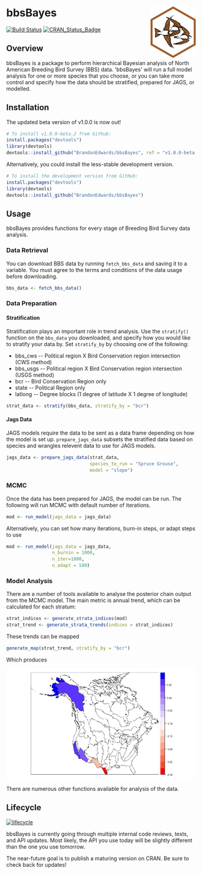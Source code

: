 # bbsBayes <img src="man/figures/logo.png" align="right" />

[![Build Status](https://travis-ci.org/BrandonEdwards/bbsBayes.svg?branch=master)](https://travis-ci.org/BrandonEdwards/bbsBayes)
[![CRAN\_Status\_Badge](http://www.r-pkg.org/badges/version/bbsBayes)](https://cran.r-project.org/package=bbsBayes)


## Overview
bbsBayes is a package to perform hierarchical Bayesian analysis of North American Breeding Bird Survey (BBS) data. 'bbsBayes' will run a full model analysis for one or more species that you choose, or you can take more control and specify how the data should be stratified, prepared for JAGS, or modelled. 

## Installation

The updated beta version of v1.0.0 is now out!
``` r
# To install v1.0.0-beta.2 from Github:
install.packages("devtools")
library(devtools)
devtools::install_github("BrandonEdwards/bbsBayes", ref = "v1.0.0-beta.2")
```

Alternatively, you could install the less-stable development version.
``` r
# To install the development version from GitHub:
install.packages("devtools")
library(devtools)
devtools::install_github("BrandonEdwards/bbsBayes")
```

## Usage

bbsBayes provides functions for every stage of Breeding Bird Survey data analysis.

### Data Retrieval 
You can download BBS data by running `fetch_bbs_data` and saving it to a variable. You must agree to the terms and conditions of the data usage before downloading.

``` r
bbs_data <- fetch_bbs_data()
```

### Data Preparation
#### Stratification
Stratification plays an important role in trend analysis. Use the `stratify()` function on the `bbs_data` you downloaded, and specify how you would like to stratify your data by. Set `stratify_by` by choosing one of the following:
* bbs_cws -- Political region X Bird Conservation region intersection (CWS method)
* bbs_usgs -- Political region X Bird Conservation region intersection (USGS method)
* bcr -- Bird Conservation Region only
* state -- Political Region only
* latlong -- Degree blocks (1 degree of latitude X 1 degree of longitude)

``` r
strat_data <- stratify(bbs_data, stratify_by = "bcr")
```

#### Jags Data
JAGS models require the data to be sent as a data frame depending on how the model is set up. `prepare_jags_data` subsets the stratified data based on species and wrangles relevent data to use for JAGS models.

``` r
jags_data <- prepare_jags_data(strat_data, 
                               species_to_run = "Spruce Grouse", 
                               model = "slope")
```

### MCMC
Once the data has been prepared for JAGS, the model can be run. The following will run MCMC with default number of iterations.

``` r
mod <- run_model(jags_data = jags_data)
```

Alternatively, you can set how many iterations, burn-in steps, or adapt steps to use
``` r
mod <- run_model(jags_data = jags_data,
                 n_burnin = 1000,
                 n_iter=1000,
                 n_adapt = 500)
```

### Model Analysis
There are a number of tools available to analyse the posterior chain output from the MCMC model. The main metric is annual trend, which can be calculated for each stratum:
``` r
strat_indices <- generate_strata_indices(mod)
strat_trend <- generate_strata_trends(indices = strat_indices)
```

These trends can be mapped
``` r
generate_map(strat_trend, stratify_by = "bcr")
```

Which produces

<img src="man/figures/map_example.png" />

There are numerous other functions available for analysis of the data.


## Lifecycle
[![lifecycle](https://img.shields.io/badge/lifecycle-experimental-orange.svg)](https://www.tidyverse.org/lifecycle/#experimental)

bbsBayes is currently going through multiple internal code
reviews, tests, and API updates. Most likely, the API you use
today will be slightly different than the one you use tomorrow.

The near-future goal is to publish a maturing version on CRAN.
Be sure to check back for updates!
